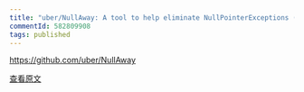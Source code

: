 ```yaml
---
title: "uber/NullAway: A tool to help eliminate NullPointerExceptions (NPEs) in your Java code with low build-time overhead"
commentId: 582809908
tags: published
---
```


https://github.com/uber/NullAway
    
[查看原文](https://github.com/uber/NullAway)
    